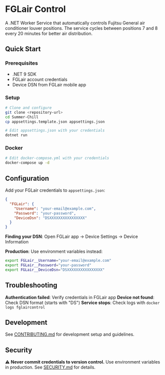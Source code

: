 # FGLair Control

A .NET Worker Service that automatically controls Fujitsu General air conditioner louver positions. The service cycles between positions 7 and 8 every 20 minutes for better air distribution.

## Quick Start

### Prerequisites
- .NET 9 SDK
- FGLair account credentials  
- Device DSN from FGLair mobile app

### Setup
```bash
# Clone and configure
git clone <repository-url>
cd Summer-Chill
cp appsettings.template.json appsettings.json

# Edit appsettings.json with your credentials
dotnet run
```

### Docker
```bash
# Edit docker-compose.yml with your credentials
docker-compose up -d
```

## Configuration

Add your FGLair credentials to `appsettings.json`:
```json
{
  "FGLair": {
    "Username": "your-email@example.com",
    "Password": "your-password",
    "DeviceDsn": "DSXXXXXXXXXXXXXXXX"
  }
}
```

**Finding your DSN**: Open FGLair app → Device Settings → Device Information

**Production**: Use environment variables instead:
```bash
export FGLair__Username="your-email@example.com"
export FGLair__Password="your-password"
export FGLair__DeviceDsn="DSXXXXXXXXXXXXXXXX"
```

## Troubleshooting

**Authentication failed**: Verify credentials in FGLair app
**Device not found**: Check DSN format (starts with "DS")
**Service stops**: Check logs with `docker logs fglaircontrol`

## Development

See [CONTRIBUTING.md](./docs/CONTRIBUTING.md) for development setup and guidelines.

## Security

⚠️ **Never commit credentials to version control.** Use environment variables in production. See [SECURITY.md](./docs/SECURITY.md) for details.
